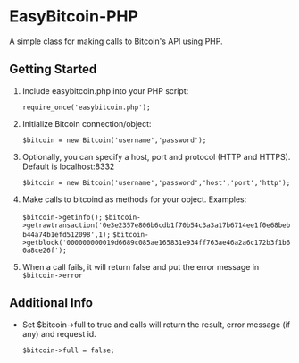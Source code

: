 EasyBitcoin-PHP
===============

A simple class for making calls to Bitcoin's API using PHP.

Getting Started
---------------
1. Include easybitcoin.php into your PHP script:

	`require_once('easybitcoin.php');`
2. Initialize Bitcoin connection/object:

	`$bitcoin = new Bitcoin('username','password');`
3. Optionally, you can specify a host, port and protocol (HTTP and HTTPS). Default is localhost:8332

	`$bitcoin = new Bitcoin('username','password','host','port','http');`
4. Make calls to bitcoind as methods for your object. Examples:

	`$bitcoin->getinfo();`
	`$bitcoin->getrawtransaction('0e3e2357e806b6cdb1f70b54c3a3a17b6714ee1f0e68bebb44a74b1efd512098',1);`
	`$bitcoin->getblock('000000000019d6689c085ae165831e934ff763ae46a2a6c172b3f1b60a8ce26f');`
5. When a call fails, it will return false and put the error message in `$bitcoin->error`

Additional Info
---------------
* Set $bitcoin->full to true and calls will return the result, error message (if any) and request id.

	`$bitcoin->full = false;`
